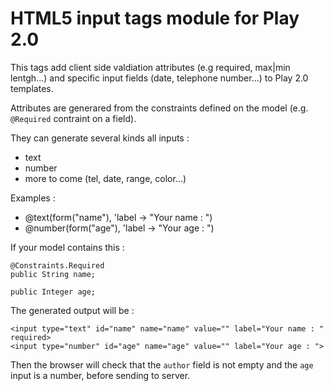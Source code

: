 # HTML5 input tags module for Play 2.0

This tags add client side valdiation attributes (e.g required, max|min lentgh...) and specific input fields (date, telephone number...) to Play 2.0 templates.

Attributes are generared from the constraints defined on the model (e.g. `@Required` contraint on a field). 

They can generate several kinds all inputs : 

 * text
 * number
 * more to come (tel, date, range, color...)

Examples :

 * @text(form("name"), 'label -> "Your name : ")
 * @number(form("age"), 'label -> "Your age : ")

If your model contains this :

    @Constraints.Required
    public String name;
    
    public Integer age;
 
 The generated output will be : 
 
    <input type="text" id="name" name="name" value="" label="Your name : " required>
    <input type="number" id="age" name="age" value="" label="Your age : ">
    
Then the browser will check that the `author` field is not empty and the `age` input is a number, before sending to server. 

